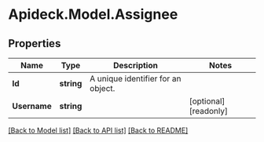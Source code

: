 # Apideck.Model.Assignee

## Properties

Name | Type | Description | Notes
------------ | ------------- | ------------- | -------------
**Id** | **string** | A unique identifier for an object. | 
**Username** | **string** |  | [optional] [readonly] 

[[Back to Model list]](../README.md#documentation-for-models) [[Back to API list]](../README.md#documentation-for-api-endpoints) [[Back to README]](../README.md)

